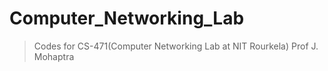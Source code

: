# Computer_Networking_Lab

> Codes for CS-471(Computer Networking Lab at NIT Rourkela)
Prof J. Mohaptra
